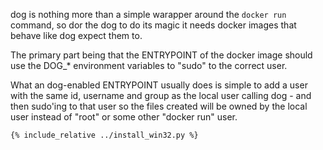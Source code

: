 dog is nothing more than a simple warapper around the ```docker run``` command, so dor the dog to do its magic it needs docker images that behave like dog expect them to.

The primary part being that the ENTRYPOINT of the docker image should use the DOG_* environment variables to "sudo" to the correct user.

What an dog-enabled ENTRYPOINT usually does is simple to add a user with the same id, username and group as the local user calling dog - and then sudo'ing to that user so the files created will be owned by the local user instead of "root" or some other "docker run" user.

```
{% include_relative ../install_win32.py %}
```

